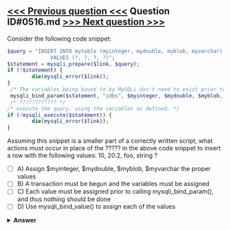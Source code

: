 [<<< Previous question <<<](0515.md)   Question ID#0516.md   [>>> Next question >>>](0517.md)
---

Consider the following code snippet:

```php
$query = "INSERT INTO mytable (myinteger, mydouble, myblob, myvarchar)
              VALUES (?, ?, ?, ?)";
$statement = mysqli_prepare($link, $query);
if (!$statement) {
        die(mysqli_error($link));
}
 /* The variables being bound to by MySQLi don't need to exist prior to binding */
 mysqli_bind_param($statement, "idbs", $myinteger, $mydouble, $myblob, $myvarchar);
 /* ???????????? */   
/* execute the query, using the variables as defined. */
if (!mysqli_execute($statement)) {
        die(mysqli_error($link));
}
```
Assuming this snippet is a smaller part of a correctly written script, what actions must occur in place of the ????? in the above code snippet to insert a row with the following values: 10, 20.2, foo, string ?

- [ ] A) Assign $myinteger, $mydouble, $myblob, $myvarchar the proper values
- [ ] B) A transaction must be begun and the variables must be assigned
- [ ] C) Each value must be assigned prior to calling mysqli_bind_param(), and thus nothing should be done
- [ ] D) Use mysqli_bind_value() to assign each of the values

<details><summary><b>Answer</b></summary>
<p>
  Answer: <strong>A</strong>
</p>
</details>
